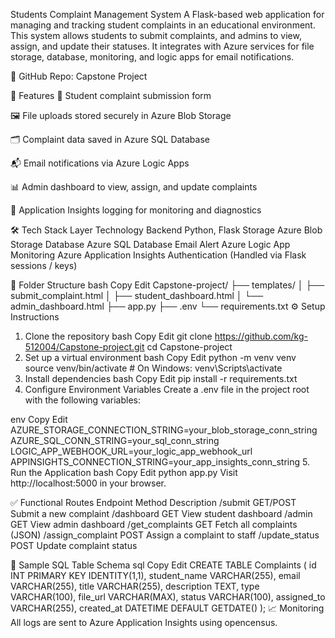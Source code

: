 Students Complaint Management System
A Flask-based web application for managing and tracking student complaints in an educational environment. This system allows students to submit complaints, and admins to view, assign, and update their statuses. It integrates with Azure services for file storage, database, monitoring, and logic apps for email notifications.

🔗 GitHub Repo: Capstone Project

🚀 Features
📝 Student complaint submission form

🖼 File uploads stored securely in Azure Blob Storage

🗂 Complaint data saved in Azure SQL Database

📬 Email notifications via Azure Logic Apps

📊 Admin dashboard to view, assign, and update complaints

🔐 Application Insights logging for monitoring and diagnostics

🛠 Tech Stack
Layer	Technology
Backend	Python, Flask
Storage	Azure Blob Storage
Database	Azure SQL Database
Email Alert	Azure Logic App
Monitoring	Azure Application Insights
Authentication	(Handled via Flask sessions / keys)

📁 Folder Structure
bash
Copy
Edit
Capstone-project/
├── templates/
│   ├── submit_complaint.html
│   ├── student_dashboard.html
│   └── admin_dashboard.html
├── app.py
├── .env
└── requirements.txt
⚙ Setup Instructions
1. Clone the repository
bash
Copy
Edit
git clone https://github.com/kg-512004/Capstone-project.git
cd Capstone-project
2. Set up a virtual environment
bash
Copy
Edit
python -m venv venv
source venv/bin/activate  # On Windows: venv\Scripts\activate
3. Install dependencies
bash
Copy
Edit
pip install -r requirements.txt
4. Configure Environment Variables
Create a .env file in the project root with the following variables:

env
Copy
Edit
AZURE_STORAGE_CONNECTION_STRING=your_blob_storage_conn_string
AZURE_SQL_CONN_STRING=your_sql_conn_string
LOGIC_APP_WEBHOOK_URL=your_logic_app_webhook_url
APPINSIGHTS_CONNECTION_STRING=your_app_insights_conn_string
5. Run the Application
bash
Copy
Edit
python app.py
Visit http://localhost:5000 in your browser.

✅ Functional Routes
Endpoint	Method	Description
/submit	GET/POST	Submit a new complaint
/dashboard	GET	View student dashboard
/admin	GET	View admin dashboard
/get_complaints	GET	Fetch all complaints (JSON)
/assign_complaint	POST	Assign a complaint to staff
/update_status	POST	Update complaint status

🧪 Sample SQL Table Schema
sql
Copy
Edit
CREATE TABLE Complaints (
    id INT PRIMARY KEY IDENTITY(1,1),
    student_name VARCHAR(255),
    email VARCHAR(255),
    title VARCHAR(255),
    description TEXT,
    type VARCHAR(100),
    file_url VARCHAR(MAX),
    status VARCHAR(100),
    assigned_to VARCHAR(255),
    created_at DATETIME DEFAULT GETDATE()
);
📈 Monitoring
All logs are sent to Azure Application Insights using opencensus.
